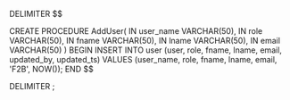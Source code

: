 DELIMITER $$

CREATE PROCEDURE AddUser(
    IN user_name VARCHAR(50),
    IN role VARCHAR(50),
    IN fname VARCHAR(50),
    IN lname VARCHAR(50),
    IN email VARCHAR(50)
)
BEGIN
    INSERT INTO user (user, role, fname, lname, email, updated_by, updated_ts)
    VALUES (user_name, role, fname, lname, email, 'F2B', NOW());
END $$

DELIMITER ;
